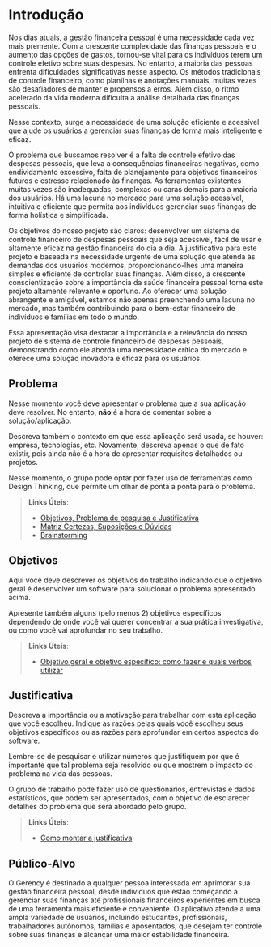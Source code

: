 # Introdução

Nos dias atuais, a gestão financeira pessoal é uma necessidade cada vez mais premente. Com a crescente complexidade das finanças pessoais e o aumento das opções de gastos, tornou-se vital para os indivíduos terem um controle efetivo sobre suas despesas. No entanto, a maioria das pessoas enfrenta dificuldades significativas nesse aspecto. Os métodos tradicionais de controle financeiro, como planilhas e anotações manuais, muitas vezes são desafiadores de manter e propensos a erros. Além disso, o ritmo acelerado da vida moderna dificulta a análise detalhada das finanças pessoais. 

Nesse contexto, surge a necessidade de uma solução eficiente e acessível que ajude os usuários a gerenciar suas finanças de forma mais inteligente e eficaz.

O problema que buscamos resolver é a falta de controle efetivo das despesas pessoais, que leva a consequências financeiras negativas, como endividamento excessivo, falta de planejamento para objetivos financeiros futuros e estresse relacionado às finanças. As ferramentas existentes muitas vezes são inadequadas, complexas ou caras demais para a maioria dos usuários. Há uma lacuna no mercado para uma solução acessível, intuitiva e eficiente que permita aos indivíduos gerenciar suas finanças de forma holística e simplificada.

Os objetivos do nosso projeto são claros: desenvolver um sistema de controle financeiro de despesas pessoais que seja acessível, fácil de usar e altamente eficaz na gestão financeira do dia a dia. A justificativa para este projeto é baseada na necessidade urgente de uma solução que atenda às demandas dos usuários modernos, proporcionando-lhes uma maneira simples e eficiente de controlar suas finanças. Além disso, a crescente conscientização sobre a importância da saúde financeira pessoal torna este projeto altamente relevante e oportuno. Ao oferecer uma solução abrangente e amigável, estamos não apenas preenchendo uma lacuna no mercado, mas também contribuindo para o bem-estar financeiro de indivíduos e famílias em todo o mundo.

Essa apresentação visa destacar a importância e a relevância do nosso projeto de sistema de controle financeiro de despesas pessoais, demonstrando como ele aborda uma necessidade crítica do mercado e oferece uma solução inovadora e eficaz para os usuários.

## Problema

Nesse momento você deve apresentar o problema que a sua aplicação deve resolver. No entanto, **não** é a hora de comentar sobre a solução/aplicação.

Descreva também o contexto em que essa aplicação será usada, se  houver: empresa, tecnologias, etc. Novamente, descreva apenas o que de fato existir, pois ainda não é a hora de apresentar requisitos detalhados ou projetos.

Nesse momento, o grupo pode optar por fazer uso  de ferramentas como Design Thinking, que permite um olhar de ponta a ponta para o problema.

> **Links Úteis**:
> - [Objetivos, Problema de pesquisa e Justificativa](https://medium.com/@versioparole/objetivos-problema-de-pesquisa-e-justificativa-c98c8233b9c3)
> - [Matriz Certezas, Suposições e Dúvidas](https://medium.com/educa%C3%A7%C3%A3o-fora-da-caixa/matriz-certezas-suposi%C3%A7%C3%B5es-e-d%C3%BAvidas-fa2263633655)
> - [Brainstorming](https://www.euax.com.br/2018/09/brainstorming/)

## Objetivos

Aqui você deve descrever os objetivos do trabalho indicando que o objetivo geral é desenvolver um software para solucionar o problema apresentado acima. 

Apresente também alguns (pelo menos 2) objetivos específicos dependendo de onde você vai querer concentrar a sua prática investigativa, ou como você vai aprofundar no seu trabalho.
 
> **Links Úteis**:
> - [Objetivo geral e objetivo específico: como fazer e quais verbos utilizar](https://blog.mettzer.com/diferenca-entre-objetivo-geral-e-objetivo-especifico/)

## Justificativa

Descreva a importância ou a motivação para trabalhar com esta aplicação que você escolheu. Indique as razões pelas quais você escolheu seus objetivos específicos ou as razões para aprofundar em certos aspectos do software.

Lembre-se de pesquisar e utilizar números que justifiquem por que é importante que tal problema seja resolvido ou que mostrem o impacto do problema na vida das pessoas.

O grupo de trabalho pode fazer uso de questionários, entrevistas e dados estatísticos, que podem ser apresentados, com o objetivo de esclarecer detalhes do problema que será abordado pelo grupo.

> **Links Úteis**:
> - [Como montar a justificativa](https://guiadamonografia.com.br/como-montar-justificativa-do-tcc/)

## Público-Alvo

O Gerency é destinado a qualquer pessoa interessada em aprimorar sua gestão financeira pessoal, desde indivíduos que estão começando a gerenciar suas finanças até profissionais financeiros experientes em busca de uma ferramenta mais eficiente e conveniente. O aplicativo atende a uma ampla variedade de usuários, incluindo estudantes, profissionais, trabalhadores autônomos, famílias e aposentados, que desejam ter controle sobre suas finanças e alcançar uma maior estabilidade financeira.

